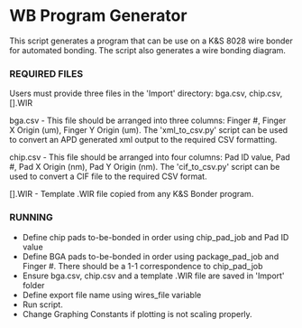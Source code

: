 # WB Program Generator #

This script generates a program that can be use on a K&S 8028 wire bonder for automated bonding.  The script also
generates a wire bonding diagram.

### REQUIRED FILES ###

Users must provide three files in the 'Import' directory: bga.csv, chip.csv, [].WIR

bga.csv - This file should be arranged into three columns: Finger #, Finger X Origin (um),
Finger Y Origin (um).  The 'xml_to_csv.py' script can be used to convert an APD generated xml output to the required
CSV formatting.

chip.csv - This file should be arranged into four columns: Pad ID value, Pad #, Pad X Origin (nm), Pad Y Origin (nm).
The 'cif_to_csv.py' script can be used to convert a CIF file to the required CSV format.

[].WIR - Template .WIR file copied from any K&S Bonder program.

### RUNNING ###

* Define chip pads to-be-bonded in order using chip_pad_job and Pad ID value
* Define BGA pads to-be-bonded in order using package_pad_job and Finger #.  There should be a 1-1 correspondence to
chip_pad_job
* Ensure bga.csv, chip.csv and a template .WIR file are saved in 'Import' folder
* Define export file name using wires_file variable
* Run script.
* Change Graphing Constants if plotting is not scaling properly.


